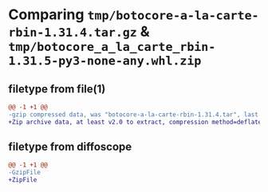 # Comparing `tmp/botocore-a-la-carte-rbin-1.31.4.tar.gz` & `tmp/botocore_a_la_carte_rbin-1.31.5-py3-none-any.whl.zip`

## filetype from file(1)

```diff
@@ -1 +1 @@
-gzip compressed data, was "botocore-a-la-carte-rbin-1.31.4.tar", last modified: Tue Jul 18 01:55:29 2023, max compression
+Zip archive data, at least v2.0 to extract, compression method=deflate
```

## filetype from diffoscope

```diff
@@ -1 +1 @@
-GzipFile
+ZipFile
```

